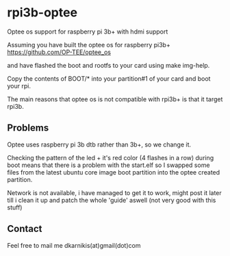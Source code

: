 # rpi3b-optee
Optee os support for raspberry pi 3b+ with hdmi support

Assuming you have built the optee os for raspberry pi3b+ https://github.com/OP-TEE/optee_os

and have flashed the boot and rootfs to your card using make img-help.

Copy the contents of BOOT/* into your partition#1 of your card and boot your rpi.


The main reasons that optee os is not compatible with rpi3b+ is that it target rpi3b.

## Problems

Optee uses raspberry pi 3b dtb rather than 3b+, so we change it.

Checking the pattern of the led + it's red color (4 flashes in a row) during boot means that there is a problem with the start.elf so I swapped some files from the latest ubuntu core image boot partition into the optee created partition. 

Network is not available, i have managed to get it to work, might post it later till i clean it up and patch the whole 'guide' aswell (not very good with this stuff)


## Contact

Feel free to mail me dkarnikis(at)gmail(dot)com
